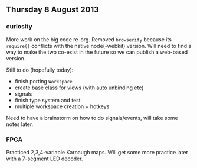 ## Thursday 8 August 2013

### curiosity

More work on the big code re-org. Removed `browserify` because its `require()` conflicts with the native node(-webkit) version. Will need to find a way to make the two co-exist in the future so we can publish a web-based version.

Still to do (hopefully today):

  * finish porting `Workspace`
  * create base class for views (with auto unbinding etc)
  * signals
  * finish type system and test
  * multiple workspace creation + hotkeys

Need to have a brainstorm on how to do signals/events, will take some notes later.

### FPGA

Practiced 2,3,4-variable Karnaugh maps. Will get some more practice later with a 7-segment LED decoder.

